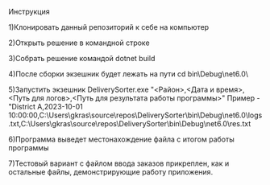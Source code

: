 Инструкция

1)Клонировать данный репозиторий к себе на компьютер

2)Открыть решение в командной строке

3)Собрать решение командой dotnet build

4)После сборки экзешник будет лежать на пути cd bin\Debug\net6.0\

5)Запустить экзешник DeliverySorter.exe "<Район>,<Дата и время>,<Путь для логов>,<Путь для результата работы программы>"
Пример - 
"District A,2023-10-01 10:00:00,C:\Users\gkras\source\repos\DeliverySorter\bin\Debug\net6.0\logs.txt,C:\Users\gkras\source\repos\DeliverySorter\bin\Debug\net6.0\res.txt

6)Программа выведет местонахождение файла с итогом работы программы

7)Тестовый вариант с файлом ввода заказов прикреплен, как и остальные файлы, демонстрирующие работу приложения.

